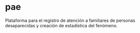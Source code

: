 # pae
Plataforma para el registro de atención a familiares de personas desaparecidas y creación de estadística del fenómeno.
